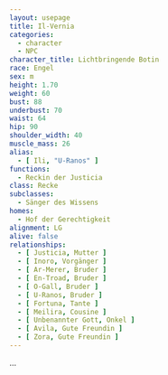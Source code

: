 ```yaml
---
layout: usepage
title: Il-Vernia
categories:
  - character
  - NPC
character_title: Lichtbringende Botin
race: Engel
sex: m
height: 1.70
weight: 60
bust: 88
underbust: 70
waist: 64
hip: 90
shoulder_width: 40
muscle_mass: 26
alias:
  - [ Ili, "U-Ranos" ]
functions:
  - Reckin der Justicia
class: Recke
subclasses:
  - Sänger des Wissens
homes:
  - Hof der Gerechtigkeit
alignment: LG
alive: false
relationships:
  - [ Justicia, Mutter ]
  - [ Inoro, Vorgänger ]
  - [ Ar-Merer, Bruder ]
  - [ En-Troad, Bruder ]
  - [ O-Gall, Bruder ]
  - [ U-Ranos, Bruder ]
  - [ Fortuna, Tante ]
  - [ Meilira, Cousine ]
  - [ Unbenannter Gott, Onkel ]
  - [ Avila, Gute Freundin ]
  - [ Zora, Gute Freundin ]
---
```


...